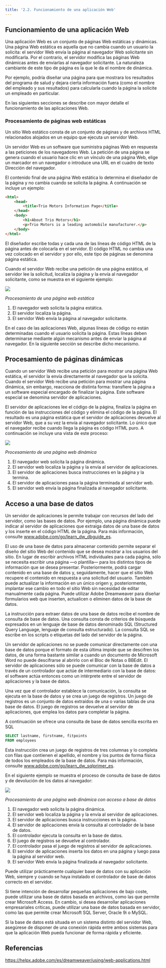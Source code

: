 ```yaml
---
title: '2.2. Funcionamiento de una aplicación Web'
---
```


## Funcionamiento de una aplicación Web

Una aplicación Web es un conjunto de páginas Web estáticas y dinámicas. Una página Web estática es aquella que no cambia cuando un usuario la solicita: el servidor Web envía la página al navegador Web solicitante sin modificarla. Por el contrario, el servidor modifica las páginas Web dinámicas antes de enviarlas al navegador solicitante. La naturaleza cambiante de este tipo de página es la que le da el nombre de dinámica.

Por ejemplo, podría diseñar una página para que mostrara los resultados del programa de salud y dejara cierta información fuera (como el nombre del empleado y sus resultados) para calcularla cuando la página la solicite un empleado en particular.

En las siguientes secciones se describe con mayor detalle el funcionamiento de las aplicaciones Web.

### Procesamiento de páginas web estáticas

Un sitio Web estático consta de un conjunto de páginas y de archivos HTML relacionados alojados en un equipo que ejecuta un servidor Web.

Un servidor Web es un software que suministra páginas Web en respuesta a las peticiones de los navegadores Web. La petición de una página se genera cuando el usuario hace clic en un vínculo de una página Web, elige un marcador en un navegador o introduce una URL en el cuadro de texto Dirección del navegador.

El contenido final de una página Web estática lo determina el diseñador de la página y no cambia cuando se solicita la página. A continuación se incluye un ejemplo:

```html
<html> 
    <head> 
        <title>Trio Motors Information Page</title> 
    </head> 
    <body> 
        <h1>About Trio Motors</h1> 
        <p>Trio Motors is a leading automobile manufacturer.</p> 
    </body> 
</html>
```
El diseñador escribe todas y cada una de las líneas de código HTML de la página antes de colocarla en el servidor. El código HTML no cambia una vez colocado en el servidor y por ello, este tipo de páginas se denomina página estática.

Cuando el servidor Web recibe una petición de una página estática, el servidor lee la solicitud, localiza la página y la envía al navegador solicitante, como se muestra en el siguiente ejemplo:

![](../img/web_estatica.png )


*Procesamiento de una página web estática*

1. El navegador web solicita la página estática. 
2. El servidor localiza la página.
3. El servidor Web envía la página al navegador solicitante.


En el caso de las aplicaciones Web, algunas líneas de código no están determinadas cuando el usuario solicita la página. Estas líneas deben determinarse mediante algún mecanismo antes de enviar la página al navegador. En la siguiente sección se describe dicho mecanismo.

## Procesamiento de páginas dinámicas

Cuando un servidor Web recibe una petición para mostrar una página Web estática, el servidor la envía directamente al navegador que la solicita. Cuando el servidor Web recibe una petición para mostrar una página dinámica, sin embargo, reacciona de distinta forma: transfiere la página a un software especial encargado de finalizar la página. Este software especial se denomina servidor de aplicaciones.

El servidor de aplicaciones lee el código de la página, finaliza la página en función de las instrucciones del código y elimina el código de la página. El resultado es una página estática que el servidor de aplicaciones devuelve al servidor Web, que a su vez la envía al navegador solicitante. Lo único que el navegador recibe cuando llega la página es código HTML puro. A continuación se incluye una vista de este proceso:

![](../img/web_dinamica.png)

*Procesamiento de una página web dinámica*

1. El navegador web solicita la página dinámica.
2. El servidor web localiza la página y la envía al servidor de aplicaciones.
3. El servidor de aplicaciones busca instrucciones en la página y la termina.
4. El servidor de aplicaciones pasa la página terminada al servidor web.
5. El servidor web envía la página finalizada al navegador solicitante. 

## Acceso a una base de datos

Un servidor de aplicaciones le permite trabajar con recursos del lado del servidor, como las bases de datos. Por ejemplo, una página dinámica puede indicar al servidor de aplicaciones que extraiga datos de una base de datos y los inserte en el código HTML de la página. Para más información, consulte www.adobe.com/go/learn_dw_dbguide_es.

El uso de una base de datos para almacenar contenido permite separar el diseño del sitio Web del contenido que se desea mostrar a los usuarios del sitio. En lugar de escribir archivos HTML individuales para cada página, sólo se necesita escribir una página —o plantilla— para los distintos tipos de información que se desea presentar. Posteriormente, podrá cargar contenido en una base de datos y, seguidamente, hacer que el sitio Web recupere el contenido en respuesta a una solicitud del usuario. También puede actualizar la información en un único origen y, posteriormente, implantar ese cambio en todo el sitio Web sin necesidad de editar manualmente cada página. Puede utilizar Adobe Dreamweaver para diseñar formularios web que inserten, actualicen o eliminen datos de la base de datos.

La instrucción para extraer datos de una base de datos recibe el nombre de consulta de base de datos. Una consulta consta de criterios de búsqueda expresados en un lenguaje de base de datos denominado SQL (Structured Query Language, lenguaje de consulta estructurado). La consulta SQL se escribe en los scripts o etiquetas del lado del servidor de la página.

Un servidor de aplicaciones no se puede comunicar directamente con una base de datos porque el formato de esta última impide que se descifren los datos, de una forma bastante similar a cuando un documento de Microsoft Word no puede descifrarse al abrirlo con el Bloc de Notas o BBEdit. El servidor de aplicaciones sólo se puede comunicar con la base de datos a través de un controlador que actúe de intermediario con la base de datos: el software actúa entonces como un intérprete entre el servidor de aplicaciones y la base de datos.

Una vez que el controlador establece la comunicación, la consulta se ejecuta en la base de datos y se crea un juego de registros. Un juego de registros es un conjunto de datos extraídos de una o varias tablas de una base de datos. El juego de registros se devuelve al servidor de aplicaciones, que emplea los datos para completar la página.

A continuación se ofrece una consulta de base de datos sencilla escrita en SQL

```sql
SELECT lastname, firstname, fitpoints 
FROM employees
```

Esta instrucción crea un juego de registros de tres columnas y lo completa con filas que contienen el apellido, el nombre y los puntos de forma física de todos los empleados de la base de datos. Para más información, consulte www.adobe.com/go/learn_dw_sqlprimer_es.

En el siguiente ejemplo se muestra el proceso de consulta de base de datos y de devolución de los datos al navegador:

![](../img/web_dinamica_bd.png)

*Procesamiento de una página web dinámica con acceso a base de datos*

1. El navegador web solicita la página dinámica.
2. El servidor web localiza la página y la envía al servidor de aplicaciones.
3. El servidor de aplicaciones busca instrucciones en la página.
4. El servidor de aplicaciones envía la consulta al controlador de la base de datos.
5. El controlador ejecuta la consulta en la base de datos.
6. El juego de registros se devuelve al controlador.
7. El controlador pasa el juego de registros al servidor de aplicaciones.
8. El servidor de aplicaciones inserta los datos en una página y luego pasa la página al servidor web.
9. El servidor Web envía la página finalizada al navegador solicitante. 

Puede utilizar prácticamente cualquier base de datos con su aplicación Web, siempre y cuando se haya instalado el controlador de base de datos correcto en el servidor.

Si tiene intención de desarrollar pequeñas aplicaciones de bajo coste, puede utilizar una base de datos basada en archivos, como las que permite crear Microsoft Access. En cambio, si desea desarrollar aplicaciones empresariales críticas, puede utilizar una base de datos basada en servidor, como las que permite crear Microsoft SQL Server, Oracle 9i o MySQL.

Si la base de datos está situada en un sistema distinto del servidor Web, asegúrese de disponer de una conexión rápida entre ambos sistemas para que la aplicación Web pueda funcionar de forma rápida y eficiente.

## Referencias

<https://helpx.adobe.com/es/dreamweaver/using/web-applications.html>